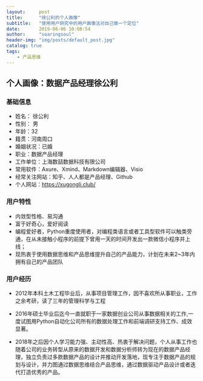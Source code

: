 ```yaml
---
layout:     post
title:      "徐公利的个人画像"
subtitle:   "使用用户研究中的用户画像法对自己做一个定位"
date:       2019-06-06 10:08:54
author:     "soaringsoul"
header-img: "img/posts/default_post.jpg"
catalog: true
tags:
    - 产品思维
---
```


## 个人画像：数据产品经理徐公利

### 基础信息

* 姓名： 徐公利
* 性别： 男
* 年龄：32
* 籍贯：河南周口
* 婚姻状况：已婚
* 职业：数据产品经理
* 工作单位：上海数喆数据科技有限公司
* 常用软件：Axure、Xmind、Markdown编辑器、Visio
* 经常关注网站：知乎、人人都是产品经理、Github
* 个人网站：<https://xugongli.club/>

### 用户特性

* 内敛型性格、易沟通
* 富于好奇心，爱好阅读
* 编程爱好者，Python重度使用者，对编程类语言或者工具型软件可以触类旁通，在从未接触小程序的前提下曾用一天的时间开发出一款微信小程序并上线；
* 现热衷于使用数据思维和产品思维提升自己的产品能力，计划在未来2~3年内拥有自己的产品团队


### 用户经历

* 2012年本科土木工程毕业后，从事项目管理工作，因不喜欢所从事职业，工作之余考研，读了三年的管理科学与工程

* 2016年硕士毕业后迄今一直就职于一家数据创业公司从事数据相关的工作,一度试图用Python自动化公司所有的数据处理工作和前端调研支持工作、成效显著。

* 2018年之后因个人学习能力强、主动性高、热衷于解决问题，个人从事工作也随着公司的业务转型从原来的数据开发和数据分析师转为现在的数据产品经理，独立负责过多款数据产品的设计并推动开发落地，现专注于数据产品的规划与设计，并力图通过数据思维结合产品思维，通过数据驱动产品设计或者迭代打造优秀的产品。

  

